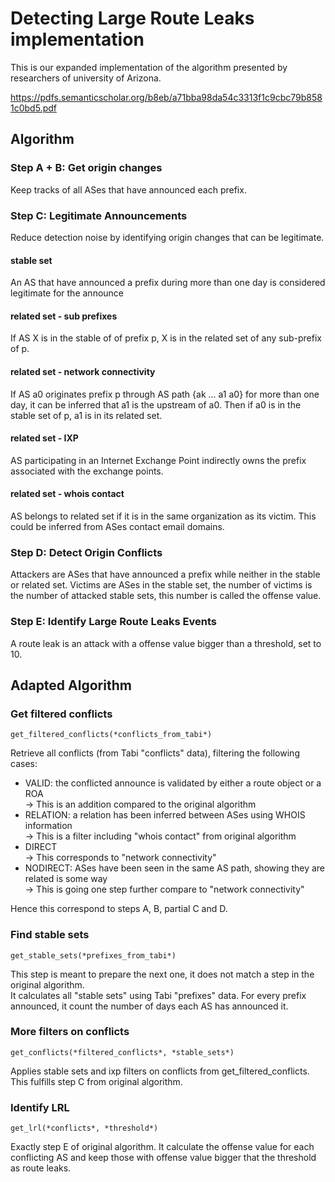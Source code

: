 # Detecting Large Route Leaks implementation

This is our expanded implementation of the algorithm presented by researchers of university of Arizona.

https://pdfs.semanticscholar.org/b8eb/a71bba98da54c3313f1c9cbc79b8581c0bd5.pdf

## Algorithm

### Step A + B: Get origin changes
Keep tracks of all ASes that have announced each prefix.

### Step C: Legitimate Announcements
Reduce detection noise by identifying origin changes that can be legitimate.

#### stable set
An AS that have announced a prefix during more than one day is considered legitimate for the announce

#### related set - sub prefixes
If AS X is in the stable of of prefix p, X is in the related set of any sub-prefix of p.

#### related set - network connectivity
If AS a0 originates prefix p through AS path {ak ... a1 a0} for more than one day, 
it can be inferred that a1 is the upstream of a0.
Then if a0 is in the stable set of p, a1 is in its related set.

#### related set - IXP
AS participating in an Internet Exchange Point indirectly owns the prefix associated with the exchange points.

#### related set - whois contact
AS belongs to related set if it is in the same organization as its victim. 
This could be inferred from ASes contact email domains.

### Step D: Detect Origin Conflicts
Attackers are ASes that have announced a prefix while neither in the stable or related set. 
Victims are ASes in the stable set, the number of victims is the number of attacked stable sets,
this number is called the offense value.

### Step E: Identify Large Route Leaks Events
A route leak is an attack with a offense value bigger than a threshold, set to 10.


## Adapted Algorithm

### Get filtered conflicts

    get_filtered_conflicts(*conflicts_from_tabi*)

Retrieve all conflicts (from Tabi "conflicts" data), filtering the following cases:  
- VALID: the conflicted announce is validated by either a route object or a ROA  
    -> This is an addition compared to the original algorithm  
- RELATION: a relation has been inferred between ASes using WHOIS information    
    -> This is a filter including "whois contact" from original algorithm    
- DIRECT  
    -> This corresponds to "network connectivity"  
- NODIRECT: ASes have been seen in the same AS path, showing they are related is some way  
    -> This is going one step further compare to "network connectivity"  

Hence this correspond to steps A, B, partial C and D.  


### Find stable sets

    get_stable_sets(*prefixes_from_tabi*)

This step is meant to prepare the next one, it does not match a step in the original algorithm.  
It calculates all "stable sets" using Tabi "prefixes" data. 
For every prefix announced, it count the number of days each AS has announced it.  

### More filters on conflicts

    get_conflicts(*filtered_conflicts*, *stable_sets*)
    
Applies stable sets and ixp filters on conflicts from get_filtered_conflicts.  
This fulfills step C from original algorithm.


### Identify LRL

    get_lrl(*conflicts*, *threshold*)
    
Exactly step E of original algorithm. 
It calculate the offense value for each conflicting AS 
and keep those with offense value bigger that the threshold as route leaks.